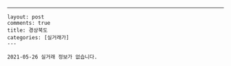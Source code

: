 ---
    layout: post
    comments: true
    title: 경상북도
    categories: [실거래가]
    ---

    2021-05-26 실거래 정보가 없습니다.

    